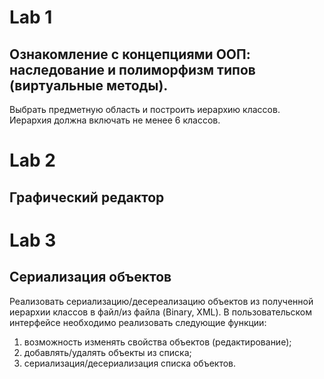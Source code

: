 # Lab 1
## Ознакомление с концепциями ООП: наследование и полиморфизм типов (виртуальные методы).
Выбрать предметную область и построить иерархию классов. Иерархия должна включать не менее 6 классов.
# Lab 2
## Графический редактор
# Lab 3
## Сериализация объектов
Реализовать сериализацию/десереализацию объектов из полученной иерархии классов в файл/из файла (Binary, XML).
В пользовательском интерфейсе необходимо реализовать следующие функции:
1) возможность изменять свойства объектов (редактирование);
2) добавлять/удалять объекты из списка;
3) сериализация/десериализация списка объектов.

